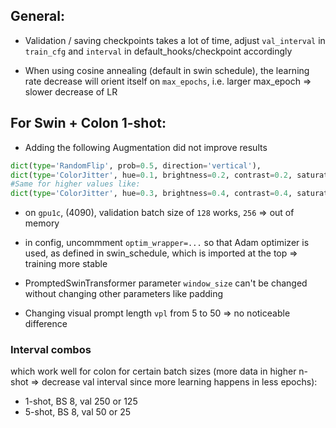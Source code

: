 
## General:

- Validation / saving checkpoints takes a lot of time, adjust ``val_interval`` in ``train_cfg`` and ``interval`` in default_hooks/checkpoint accordingly


- When using cosine annealing (default in swin schedule), the learning rate decrease will orient itself on ``max_epochs``, i.e. larger max_epoch => slower decrease of LR

## For Swin + Colon 1-shot:

- Adding the following Augmentation did not improve results 
````python
dict(type='RandomFlip', prob=0.5, direction='vertical'),
dict(type='ColorJitter', hue=0.1, brightness=0.2, contrast=0.2, saturation=0.2)
#Same for higher values like:
dict(type='ColorJitter', hue=0.3, brightness=0.4, contrast=0.4, saturation=0.4),
````
	
 - on ``gpu1c``, (4090), validation batch size of ``128`` works, ``256`` => out of memory


- in config, uncommment ``optim_wrapper=...`` so that Adam optimizer is used, as defined in 
	swin_schedule, which is imported at the top => training more stable


- PromptedSwinTransformer parameter ``window_size`` can't be changed without changing other parameters like padding


- Changing visual prompt length ``vpl`` from 5 to 50 => no noticeable difference

### Interval combos
which work well for colon for certain batch sizes (more data in higher n-shot => decrease val interval since more learning happens in less epochs):

- 1-shot, BS 8, val 250 or 125
- 5-shot, BS 8, val 50 or 25
    
